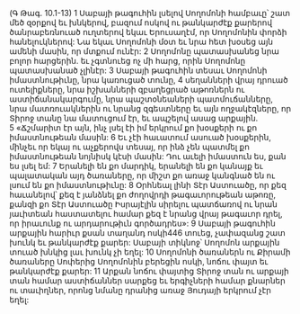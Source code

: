 (Գ Թագ. 10.1-13)
1 Սաբայի թագուհին լսելով Սողոմոնի համբաւը՝ շատ մեծ զօրքով եւ խնկերով, բազում ոսկով ու թանկարժէք քարերով ծանրաբեռնուած ուղտերով եկաւ Երուսաղէմ, որ Սողոմոնին փորձի հանելուկներով: Նա եկաւ Սողոմոնի մօտ եւ նրա հետ խօսեց այն ամենի մասին, որ մտքում ունէր: 2 Սողոմոնը պատասխանեց նրա բոլոր հարցերին. եւ չգտնուեց ոչ մի հարց, որին Սողոմոնը պատասխանած չլինէր: 3 Սաբայի թագուհին տեսաւ Սողոմոնի իմաստնութիւնը, նրա կառուցած տունը, 4 սեղանների վրայ դրուած ուտելիքները, նրա իշխանների զբաղեցրած աթոռներն ու աստիճանակարգումը, նրա պաշտօնեաների պատմուճանները, նրա մատռուակներին ու նրանց զգեստները եւ այն ողջակէզները, որ Տիրոջ տանը նա մատուցում էր, եւ ապշելով ասաց արքային. 5 «Ճշմարիտ էր այն, ինչ լսել էի իմ երկրում քո խօսքերի ու քո իմաստնութեան մասին: 6 Եւ չէի հաւատում ասուած խօսքերին, մինչեւ որ եկայ ու աչքերովս տեսայ, որ ինձ չեն պատմել քո իմաստնութեան նոյնիսկ կէսի մասին: Դու աւելի իմաստուն ես, քան ես լսել եմ: 7 Երանելի են քո մարդիկ, երանելի են քո կանայք եւ պալատական այդ ծառաները, որ միշտ քո առաջ կանգնած են ու լսում են քո իմաստնութիւնը: 8 Օրհնեալ լինի Տէր Աստուածը, որ քեզ հաւանելով՝ քեզ է յանձնել քո ժողովրդի թագաւորութեան աթոռը, քանզի քո Տէր Աստուածը Իսրայէլին սիրելու պատճառով ու նրան յաւիտեան հաստատելու համար քեզ է նրանց վրայ թագաւոր դրել, որ իրաւունք ու արդարութիւն գործադրես»: 9 Սաբայի թագուհին արքային հարիւր քսան տաղանդ ոսկի446 տուեց, չափազանց շատ խունկ եւ թանկարժէք քարեր: Սաբայի տիկնոջ՝ Սողոմոն արքային տուած խնկից լաւ խունկ չի եղել:
10 Սողոմոնի ծառաներն ու Քիրամի ծառաները Սոփերից Սողոմոնին բերեցին ոսկի, նոճու փայտ եւ թանկարժէք քարեր: 11 Արքան նոճու փայտից Տիրոջ տան ու արքայի տան համար աստիճաններ սարքեց եւ երգիչների համար քնարներ ու տաւիղներ, որոնց նմանը դրանից առաջ Յուդայի երկրում չէր եղել:
